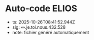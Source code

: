 # Auto-code ELIOS
- ts: 2025-10-26T08:41:52.944Z
- sig: ∞.je.toi.nous.432.528
- note: fichier généré automatiquement